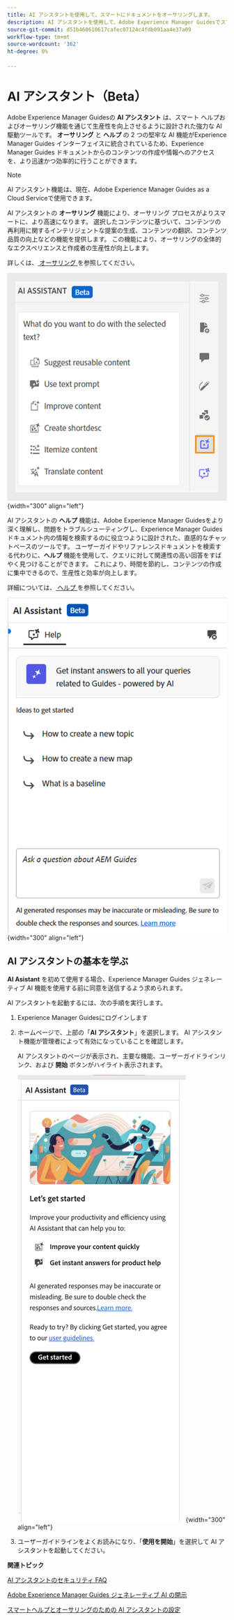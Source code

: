 ```yaml
---
title: AI アシスタントを使用して、スマートにドキュメントをオーサリングします。
description: AI アシスタントを使用して、Adobe Experience Manager Guidesでスマートにドキュメントを検索およびオーサリングする方法を説明します。
source-git-commit: d51b460610617cafec07124c4fdb091aa4e37a09
workflow-type: tm+mt
source-wordcount: '362'
ht-degree: 0%

---
```


# AI アシスタント（Beta）

Adobe Experience Manager Guidesの **AI アシスタント** は、スマート ヘルプおよびオーサリング機能を通じて生産性を向上させるように設計された強力な AI 駆動ツールです。 **オーサリング** と **ヘルプ** の 2 つの堅牢な AI 機能がExperience Manager Guides インターフェイスに統合されているため、Experience Manager Guides ドキュメントからのコンテンツの作成や情報へのアクセスを、より迅速かつ効率的に行うことができます。

>[!NOTE]
>
> AI アシスタント機能は、現在、Adobe Experience Manager Guides as a Cloud Serviceで使用できます。

AI アシスタントの **オーサリング** 機能により、オーサリング プロセスがよりスマートに、より高速になります。 選択したコンテンツに基づいて、コンテンツの再利用に関するインテリジェントな提案の生成、コンテンツの翻訳、コンテンツ品質の向上などの機能を提供します。 この機能により、オーサリングの全体的なエクスペリエンスと作成者の生産性が向上します。

詳しくは、[ オーサリング ](./ai-assistant-right-panel.md) を参照してください。

![ai アシスタント ](./images/ai-assistant-panel.png){width="300" align="left"}

AI アシスタントの **ヘルプ** 機能は、Adobe Experience Manager Guidesをより深く理解し、問題をトラブルシューティングし、Experience Manager Guides ドキュメント内の情報を検索するのに役立つように設計された、直感的なチャットベースのツールです。 ユーザーガイドやリファレンスドキュメントを検索する代わりに、**ヘルプ** 機能を使用して、クエリに対して関連性の高い回答をすばやく見つけることができます。 これにより、時間を節約し、コンテンツの作成に集中できるので、生産性と効率が向上します。

詳細については、[ ヘルプ ](./ai-based-smart-help.md) を参照してください。


![ スマートヘルプパネル ](images/smart-help-panel.png){width="300" align="left"}

## AI アシスタントの基本を学ぶ

**AI Asistant** を初めて使用する場合、Experience Manager Guides ジェネレーティブ AI 機能を使用する前に同意を送信するよう求められます。

AI アシスタントを起動するには、次の手順を実行します。

1. Experience Manager Guidesにログインします
1. ホームページで、上部の「**AI アシスタント**」を選択します。   AI アシスタント機能が管理者によって有効になっていることを確認します。

   AI アシスタントのページが表示され、主要な機能、ユーザーガイドラインリンク、および **開始** ボタンがハイライト表示されます。

   ![ スマートヘルプパネル ](images/get-started-ai.png){width="300" align="left"}

1. ユーザーガイドラインをよくお読みになり、「**使用を開始**」を選択して AI アシスタントを起動してください。

**関連トピック**

[AI アシスタントのセキュリティ FAQ](./ai-assistant-faq.md)

[Adobe Experience Manager Guides ジェネレーティブ AI の開示](./adobe-generative-ai-disclosures.md)

[スマートヘルプとオーサリングのための AI アシスタントの設定](../cs-install-guide/conf-smart-suggestions.md)





